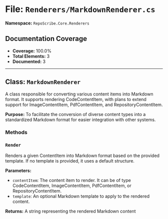 # File: `Renderers/MarkdownRenderer.cs`

**Namespace:** `RepoScribe.Core.Renderers`

## Documentation Coverage

- **Coverage:** 100.0%
- **Total Elements:** 3
- **Documented:** 3

---

## Class: `MarkdownRenderer`

A class responsible for converting various content items into Markdown format. It supports rendering CodeContentItem, with plans to extend support for ImageContentItem, PdfContentItem, and RepositoryContentItem.

**Purpose:** To facilitate the conversion of diverse content types into a standardized Markdown format for easier integration with other systems.

### Methods

  ### `Render`

  Renders a given ContentItem into Markdown format based on the provided template. If no template is provided, it uses a default structure.

  **Parameters:**
  - `contentItem`: The content item to render. It can be of type CodeContentItem, ImageContentItem, PdfContentItem, or RepositoryContentItem.
  - `template`: An optional Markdown template to apply to the rendered content.

  **Returns:** A string representing the rendered Markdown content


